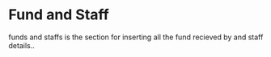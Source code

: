 # Fund and Staff
funds and staffs is the section  for inserting all the fund recieved by and staff details..
